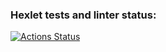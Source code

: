 ### Hexlet tests and linter status:
[![Actions Status](https://github.com/Alex-Bek/frontend-project-44/actions/workflows/hexlet-check.yml/badge.svg)](https://github.com/Alex-Bek/frontend-project-44/actions)